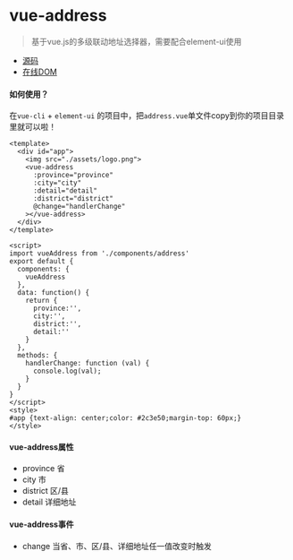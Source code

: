 # vue-address
> 基于vue.js的多级联动地址选择器，需要配合element-ui使用
* [源码](https://github.com/peng1992/vue-address/blob/master/src/components/address.vue)
* [在线DOM](https://webcodefarmer.github.io/vue-address/dist/)

#### 如何使用？

在`vue-cli` + `element-ui` 的项目中，把`address.vue`单文件copy到你的项目目录里就可以啦！

```
<template>
  <div id="app">
    <img src="./assets/logo.png">
    <vue-address
      :province="province"
      :city="city"
      :detail="detail"
      :district="district"
      @change="handlerChange"
    ></vue-address>
  </div>
</template>

<script>
import vueAddress from './components/address'
export default {
  components: {
    vueAddress
  },
  data: function() {
    return {
      province:'',
      city:'',
      district:'',
      detail:''
    }
  },
  methods: {
    handlerChange: function (val) {
      console.log(val);
    }
  }
}
</script>
<style>
#app {text-align: center;color: #2c3e50;margin-top: 60px;}
</style>
```

#### vue-address属性
* province	省
* city      市
* district  区/县
* detail    详细地址

#### vue-address事件
* change  当省、市、区/县、详细地址任一值改变时触发
